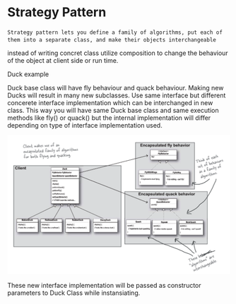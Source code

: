 # Strategy Pattern 

`Strategy pattern lets you define a family of algorithms, put each of them into a separate class, and make their objects interchangeable `

instead of writing concret class utilize composition to change the behaviour of the object at client side or run time. 

Duck example

Duck base class will have fly behaviour and quack behaviour. Making new Ducks will result in many new subclasses. Use same interface but different concerete interface implementation which can be interchanged in new class. This way you will have same Duck base class and same execution methods like fly() or quack() but the internal implementation will differ depending on type of interface implementation used.

![./Duck_UML.png](./Duck_UML.png)

These new interface implementation will be passed as constructor parameters to Duck Class while instansiating.


